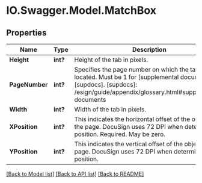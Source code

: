 # IO.Swagger.Model.MatchBox
## Properties

Name | Type | Description | Notes
------------ | ------------- | ------------- | -------------
**Height** | **int?** | Height of the tab in pixels. | [optional] 
**PageNumber** | **int?** | Specifies the page number on which the tab is located. Must be 1 for [supplemental documents][supdocs].  [supdocs]: /esign/guide/appendix/glossary.html#supplemental-documents  | [optional] 
**Width** | **int?** | Width of the tab in pixels. | [optional] 
**XPosition** | **int?** | This indicates the horizontal offset of the object on the page. DocuSign uses 72 DPI when determining position. Required. May be zero.  | [optional] 
**YPosition** | **int?** | This indicates the vertical offset of the object on the page. DocuSign uses 72 DPI when determining position. | [optional] 

[[Back to Model list]](../README.md#documentation-for-models) [[Back to API list]](../README.md#documentation-for-api-endpoints) [[Back to README]](../README.md)

